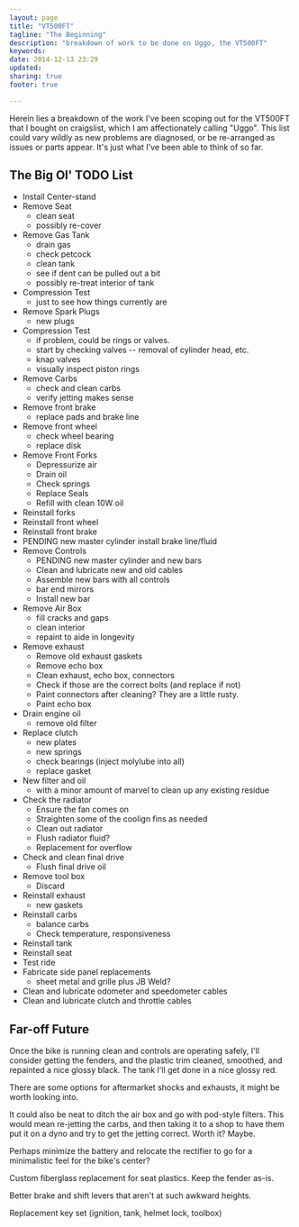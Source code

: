 ```yaml
---
layout: page
title: "VT500FT"
tagline: "The Beginning"
description: "breakdown of work to be done on Uggo, the VT500FT"
keywords:
date: 2014-12-13 23:29
updated:
sharing: true
footer: true

---
```


Herein lies a breakdown of the work I've been scoping out for the
VT500FT that I bought on craigslist, which I am affectionately calling
"Uggo". This list could vary wildly as new problems are diagnosed, or
be re-arranged as issues or parts appear. It's just what I've been able
to think of so far.

## The Big Ol' TODO List

* Install Center-stand
* Remove Seat
    * clean seat
    * possibly re-cover
* Remove Gas Tank
	* drain gas
	* check petcock
	* clean tank
	* see if dent can be pulled out a bit
	* possibly re-treat interior of tank
* Compression Test
	* just to see how things currently are
* Remove Spark Plugs
	* new plugs
* Compression Test
	* if problem, could be rings or valves.
	* start by checking valves -- removal of cylinder head, etc.
	* knap valves
	* visually inspect piston rings
* Remove Carbs
	* check and clean carbs
	* verify jetting makes sense
* Remove front brake
	* replace pads and brake line
* Remove front wheel
	* check wheel bearing
	* replace disk
* Remove Front Forks
	* Depressurize air
	* Drain oil
	* Check springs
	* Replace Seals
	* Refill with clean 10W oil
* Reinstall forks
* Reinstall front wheel
* Reinstall front brake
* PENDING new master cylinder install brake line/fluid
* Remove Controls
	* PENDING new master cylinder and new bars
	* Clean and lubricate new and old cables
	* Assemble new bars with all controls
	* bar end mirrors
	* Install new bar
* Remove Air Box
	* fill cracks and gaps
	* clean interior
	* repaint to aide in longevity
* Remove exhaust
	* Remove old exhaust gaskets
	* Remove echo box
	* Clean exhaust, echo box, connectors
	* Check if those are the correct bolts (and replace if not)
	* Paint connectors after cleaning? They are a little rusty.
	* Paint echo box
* Drain engine oil
	* remove old filter
* Replace clutch
	* new plates
	* new springs
	* check bearings (inject molylube into all)
	* replace gasket
* New filter and oil
	* with a minor amount of marvel to clean up any existing residue
* Check the radiator
	* Ensure the fan comes on
	* Straighten some of the coolign fins as needed
	* Clean out radiator
	* Flush radiator fluid?
	* Replacement for overflow
* Check and clean final drive
    * Flush final drive oil
* Remove tool box
	* Discard
* Reinstall exhaust
	* new gaskets
* Reinstall carbs
	* balance carbs
	* Check temperature, responsiveness
* Reinstall tank
* Reinstall seat
* Test ride
* Fabricate side panel replacements
	* sheet metal and grille plus JB Weld?
* Clean and lubricate odometer and speedometer cables
* Clean and lubricate clutch and throttle cables


## Far-off Future

Once the bike is running clean and controls are operating safely, I'll
consider getting the fenders, and the plastic trim cleaned, smoothed,
and repainted a nice glossy black. The tank I'll get done in a nice
glossy red.

There are some options for aftermarket shocks and exhausts, it might
be worth looking into.

It could also be neat to ditch the air box and go with pod-style
filters. This would mean re-jetting the carbs, and then taking it to a
shop to have them put it on a dyno and try to get the jetting
correct. Worth it? Maybe.

Perhaps minimize the battery and relocate the rectifier to go for a
minimalistic feel for the bike's center?

Custom fiberglass replacement for seat plastics. Keep the fender
as-is.

Better brake and shift levers that aren't at such awkward heights.

Replacement key set (ignition, tank, helmet lock, toolbox)

